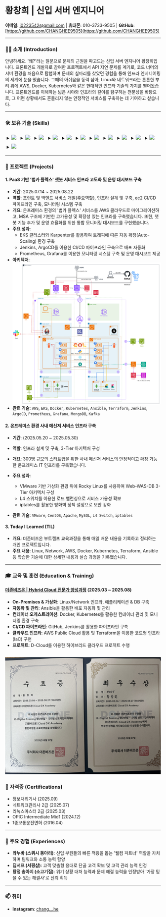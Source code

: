 # 황창희 | 신입 서버 엔지니어

**이메일**: i0223542@gmail.com | **휴대폰**: 010-3733-9505 | **GitHub**: [https://github.com/CHANGHEE9505](https://github.com/CHANGHEE9505)

---

### 🙋‍♂️ **소개 (Introduction)**
안녕하세요. '왜?'라는 질문으로 문제의 근원을 파고드는 신입 서버 엔지니어 황창희입니다. 프론트엔드 개발자로 참여한 프로젝트에서 API 지연 문제를 계기로, 코드 너머의 서버 환경을 처음으로 탐험하며 문제의 실마리를 찾았던 경험을 통해 인프라 엔지니어링의 세계에 눈을 떴습니다. 그때의 아쉬움을 동력 삼아, Linux와 네트워크라는 튼튼한 뿌리 위에 AWS, Docker, Kubernetes와 같은 현대적인 인프라 기술의 가지를 뻗어왔습니다. 프론트엔드를 이해하는 넓은 시야와 인프라의 깊이를 탐구하는 전문성을 바탕으로, 그 어떤 상황에서도 흔들리지 않는 안정적인 서비스를 구축하는 데 기여하고 싶습니다.

---

### 🛠️ **보유 기술 (Skills)**

<div style="display: inline-block; margin: 5px;">
<details>
  <summary><img src="https://img.shields.io/badge/Linux-FCC624?style=for-the-badge&logo=linux&logoColor=black"></summary>
  
  - **기본 설정**: 다양한 배포판 사용 경험 (CentOS, Ubuntu, Rocky Linux, Kali Linux), 네트워크 및 보안 초기 설정, 패키지 관리 (yum, apt), 소유권/허가권에 대한 이해 및 관리
  - **서버 핵심 서비스 구축 및 운영**: Web/WAS (Apache, Nginx) 구축, 가상 호스트 설정 및 부하 분산 구성
  - **네트워크 서비스**: DNS (BIND), DHCP, NFS 서버 구축 및 장애 대응
  - **원격 접속**: SSH, Telnet 등 원격 접속 프로토콜 설정 및 보안 강화
  - **시스템 관리 및 자동화**: Crontab을 활용한 주기적인 작업 스케줄링, Shell script 작성
  - **스토리지 관리**: LVM을 이용한 파티션 생성 및 확장, fstab을 통한 오토마운트 설정
</details>
</div>
<div style="display: inline-block; margin: 5px;">
<details>
  <summary><img src="https://img.shields.io/badge/Docker-2496ED?style=for-the-badge&logo=docker&logoColor=white"></summary>
  
  - **이미지 관리**: Dockerfile을 직접 작성하여 커스텀 이미지 빌드, Docker Hub를 이용한 이미지 관리
  - **컨테이너 운영**: Apache, MariaDB 등 주요 애플리케이션의 컨테이너화, 데이터 영속성 관리
  - **네트워크**: Docker Network에 대한 이해 및 컨테이너 간 통신 제어
</details>
</div>
<div style="display: inline-block; margin: 5px;">
<details>
  <summary><img src="https://img.shields.io/badge/Kubernetes-326CE5?style=for-the-badge&logo=kubernetes&logoColor=white"></summary>
  
  - **클러스터 구축 및 운영**: On-premise 환경에서 Kubernetes 클러스터 구축, Pod, Deployment, Service, ReplicaSet 등 핵심 오브젝트 운영
  - **트래픽 관리 및 스케일링**: Ingress를 통한 외부 트래픽 제어, HPA를 이용한 트래픽 기반 오토 스케일링
</details>
</div>
<div style="display: inline-block; margin: 5px;">
<details>
  <summary><img src="https://img.shields.io/badge/Terraform-7B42BC?style=for-the-badge&logo=terraform&logoColor=white"></summary>
  
  - **인프라 자동화**: Terraform 코드를 사용하여 AWS 인프라(VPC, Subnet, EC2 등) 정의 및 자동화, 변수, 출력, 모듈을 활용하여 재사용 가능하고 효율적인 코드 작성
</details>
</div>
<div style="display: inline-block; margin: 5px;">
<details>
  <summary><img src="https://img.shields.io/badge/Ansible-EE0000?style=for-the-badge&logo=ansible&logoColor=white"></summary>
  
  - **구성 관리 자동화**: Vagrant로 가상화 테스트 환경을 구축하고 Ansible 플레이북 작성, 다수 서버의 패키지 설치, 설정 변경 등 반복 작업을 자동화
  - **플레이북 작성**: 조건문, 반복문을 활용하여 유연하고 확장성 있는 자동화 스크립트 작성
</details>
</div>
<div style="display: inline-block; margin: 5px;">
<details>
  <summary><img src="https://img.shields.io/badge/AWS-232F3E?style=for-the-badge&logo=amazon-aws&logoColor=white"></summary>
  
  - **컴퓨트 & 컨테이너**: EKS, EC2, Lambda
  - **네트워킹 및 콘텐츠 전송**: VPC, Route 53, CloudFront, ALB, API Gateway
  - **스토리지**: S3
  - **보안 및 자격 증명**: IAM, Cognito, ACM
  - **AI / Machine Learning**: Amazon Bedrock
</details>
</div>
<div style="display: inline-block; margin: 5px;">
<details>
  <summary><img src="https://img.shields.io/badge/JavaScript-F7DF1E?style=for-the-badge&logo=javascript&logoColor=black"></summary>
</details>
</div>
<div style="display: inline-block; margin: 5px;">
<details>
  <summary><img src="https://img.shields.io/badge/React-61DAFB?style=for-the-badge&logo=react&logoColor=black"></summary>
</details>
</div>
<div style="display: inline-block; margin: 5px;">
<details>
  <summary><img src="https://img.shields.io/badge/Node.js-339933?style=for-the-badge&logo=node.js&logoColor=white"></summary>
</details>
</div>
<div style="display: inline-block; margin: 5px;">
<details>
  <summary><img src="https://img.shields.io/badge/Python-3776AB?style=for-the-badge&logo=python&logoColor=white"></summary>
</details>
</div>
<div style="display: inline-block; margin: 5px;">
<details>
  <summary><img src="https://img.shields.io/badge/MySQL-4479A1?style=for-the-badge&logo=mysql&logoColor=white"></summary>
</details>
</div>
<div style="display: inline-block; margin: 5px;">
<details>
  <summary><img src="https://img.shields.io/badge/GitHub-181717?style=for-the-badge&logo=github&logoColor=white"></summary>
</details>
</div>

---

### 🚀 **프로젝트 (Projects)**

#### 1. PaaS 기반 '법카 플렉스' 챗봇 서비스 인프라 고도화 및 운영 대시보드 구축
- **기간**: 2025.07.14 ~ 2025.08.22
- **역할**: 프런트 및 백엔드 서비스 개발(주요역할), 인프라 설계 및 구축, ec2 CI/CD 파이프라인 구축, 모니터링 시스템 구축
- **개요**: 온프레미스 환경의 '법카 플렉스' 서비스를 AWS 클라우드로 마이그레이션하고, MSA 구조에 기반한 고가용성 및 확장성 있는 인프라를 구축했습니다. 또한, 챗봇 기능 추가 및 운영 효율화를 위한 통합 모니터링 대시보드를 구현했습니다.
- **주요 성과**:
    - EKS 클러스터와 Karpenter를 활용하여 트래픽에 따른 자동 확장(Auto-Scaling) 환경 구축
    - Jenkins, ArgoCD를 이용한 CI/CD 파이프라인 구축으로 배포 자동화
    - Prometheus, Grafana를 이용한 모니터링 시스템 구축 및 운영 대시보드 제공
- **아키텍처**:
  ![아키텍처](assets/architecture.png)
- **관련 기술**: `AWS`, `EKS`, `Docker`, `Kubernetes`, `Ansible`, `Terraform`, `Jenkins`, `ArgoCD`, `Prometheus`, `Grafana`, `MongoDB`, `Kafka`

#### 2. 온프레미스 환경 사내 메신저 서비스 인프라 구축
- **기간**: (2025.05.20 ~ 2025.05.30)
- **역할**: 인프라 설계 및 구축, 3-Tier 아키텍처 구성
- **개요**: 300명 규모의 스타트업을 위한 사내 메신저 서비스의 안정적이고 확장 가능한 온프레미스 IT 인프라를 구축했습니다.
- **주요 성과**:
    - VMware 기반 가상화 환경 위에 Rocky Linux를 사용하여 Web-WAS-DB 3-Tier 아키텍처 구성
    - L4 스위치를 이용한 로드 밸런싱으로 서비스 가용성 확보
    - iptables를 활용한 방화벽 정책 설정으로 보안 강화
    
- **관련 기술**: `VMware`, `CentOS`, `Apache`, `MySQL`, `L4 Switch`, `iptables`

#### 3. Today I Learned (TIL)
- **개요**: 더존비즈온 부트캠프 교육과정을 통해 매일 배운 내용을 기록하고 정리하는 개인 프로젝트입니다.
- **주요 내용**: Linux, Network, AWS, Docker, Kubernetes, Terraform, Ansible 등 학습한 기술에 대한 상세한 내용과 실습 과정을 기록했습니다.

---

### 🎓 **교육 및 훈련 (Education & Training)**

#### [더존비즈온 | Hybrid Cloud 전문가 양성과정](https://dx.himedia.co.kr/) (2025.03 ~ 2025.08)
- **On-Premises & 가상화**: Linux/Network 인프라, 애플리케이션 & DB 구축
- **자동화 및 관리**: Ansible을 활용한 배포 자동화 및 관리
- **컨테이너 오케스트레이션**: Docker, Kubernetes를 활용한 컨테이너 관리 및 모니터링 환경 구축
- **CI/CD 파이프라인**: GitHub, Jenkins를 활용한 파이프라인 구축
- **클라우드 인프라**: AWS Public Cloud 활용 및 Terraform을 이용한 코드형 인프라(IaC) 구현
- **프로젝트**: D-Cloud를 이용한 하이브리드 클라우드 프로젝트 수행

![수료증 및 상장](assets/인증.jpg)
---

### 📜 **자격증 (Certifications)**
- 정보처리기사 (2025.09)
- 네트워크관리사 2급 (2025.07)
- 리눅스마스터 2급 (2025.03)
- OPIC Intermediate Mid1 (2024.12)
- 1종보통운전면허 (2016.04)

---

### 🤝 **주요 경험 (Experiences)**

- **라누바 (스쿼시 동아리)**: 신입 부원들의 빠른 적응을 돕는 '웰컴 파트너' 역할을 자처하며 팀워크와 소통 능력 함양
- **딥서프 (서핑샵)**: 고객 맞춤형 응대로 단골 고객 확보 및 고객 관리 능력 인정
- **탕정 송아지 (소고기집)**: 위기 상황 대처 능력과 문제 해결 능력을 인정받아 '가장 믿을 수 있는 해결사'로 신뢰 획득

---

### 📫 **취미**
- **Instagram**: [chang._.he](https://www.instagram.com/chang._.he) 
